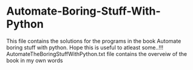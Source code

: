 # Automate-Boring-Stuff-With-Python
This file contains the solutions for the programs in the book Automate boring stuff with python.
Hope this is useful to atleast some..!!!
AutomateTheBoringStuffWithPython.txt file contains the overveiw of the book in my own words 
